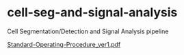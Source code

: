 # cell-seg-and-signal-analysis
Cell Segmentation/Detection and Signal Analysis pipeline

[Standard-Operating-Procedure_ver1.pdf](https://github.com/laurenhyoseoyoon/cell-seg-and-signal-analysis/files/9845211/Standard-Operating-Procedure_ver1.pdf)
